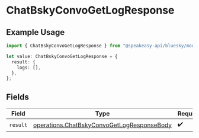 # ChatBskyConvoGetLogResponse

## Example Usage

```typescript
import { ChatBskyConvoGetLogResponse } from "@speakeasy-api/bluesky/models/operations";

let value: ChatBskyConvoGetLogResponse = {
  result: {
    logs: [],
  },
};
```

## Fields

| Field                                                                                                    | Type                                                                                                     | Required                                                                                                 | Description                                                                                              |
| -------------------------------------------------------------------------------------------------------- | -------------------------------------------------------------------------------------------------------- | -------------------------------------------------------------------------------------------------------- | -------------------------------------------------------------------------------------------------------- |
| `result`                                                                                                 | [operations.ChatBskyConvoGetLogResponseBody](../../models/operations/chatbskyconvogetlogresponsebody.md) | :heavy_check_mark:                                                                                       | N/A                                                                                                      |